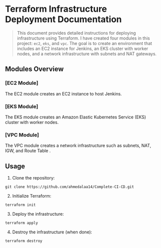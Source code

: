 # Terraform Infrastructure Deployment Documentation

> This document provides detailed instructions for deploying infrastructure using Terraform. I have created four modules in this project: `ec2`, `eks`, and `vpc`. The goal is to create an environment that includes an EC2 instance for Jenkins, an EKS cluster with worker nodes, and a network infrastructure with subnets and NAT gateways.


## Modules Overview

### [EC2 Module]

The EC2 module creates an EC2 instance to host Jenkins.

### [EKS Module]

The EKS module creates an Amazon Elastic Kubernetes Service (EKS) cluster with worker nodes.

### [VPC Module]

The VPC module creates a network infrastructure such as subnets, NAT, IGW, and Route Table .

## Usage

1. Clone the repository:
```
git clone https://github.com/ahmedalaa14/Complete-CI-CD.git
```
2. Initialize Terraform:
```
terraform init
```
3. Deploy the infrastructure:
```
terraform apply
```
4. Destroy the infrastructure (when done):
```
terraform destroy
